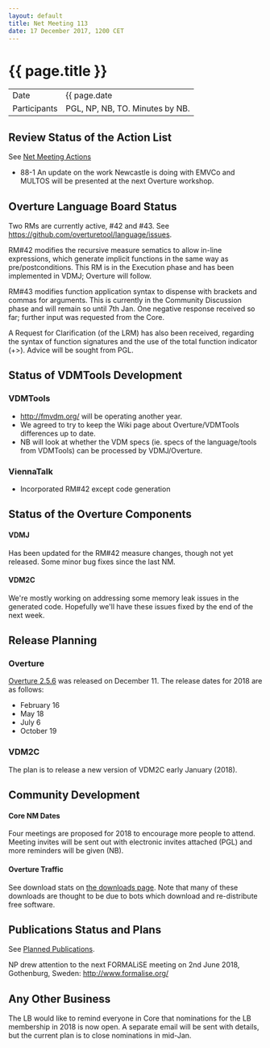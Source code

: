 ```yaml
---
layout: default
title: Net Meeting 113
date: 17 December 2017, 1200 CET
---
```


<script src="https://code.jquery.com/jquery-1.11.1.min.js">
</script>
<script src="/javascripts/edit.js"></script>
<script>setEditButonNm();</script>

# {{ page.title }}

|||
|---|---|
| Date | {{ page.date | date: "%-d %B %Y, %R %Z"}} |
| Participants | PGL, NP, NB, TO.  Minutes by NB. |

## Review Status of the Action List

See [Net Meeting Actions](https://github.com/overturetool/overturetool.github.io/issues?q=is%3Aopen+is%3Aissue+label%3A%22action+net-meeting%22)

* 88-1 An update on the work Newcastle is doing with EMVCo and MULTOS will be presented at the next Overture workshop.

## Overture Language Board Status

Two RMs are currently active, #42 and #43. See https://github.com/overturetool/language/issues.

RM#42 modifies the recursive measure sematics to allow in-line expressions, which generate implicit functions in the same way as pre/postconditions. This RM is in the Execution phase and has been implemented in VDMJ; Overture will follow.

RM#43 modifies function application syntax to dispense with brackets and commas for arguments. This is currently in the Community Discussion phase and will remain so until 7th Jan. One negative response received so far; further input was requested from the Core.

A Request for Clarification (of the LRM) has also been received, regarding the syntax of function signatures and the use of the total function indicator (+>). Advice will be sought from PGL.

## Status of VDMTools Development
### VDMTools

* http://fmvdm.org/ will be operating another year.
* We agreed to try to keep the Wiki page about Overture/VDMTools differences up to date.
* NB will look at whether the VDM specs (ie. specs of the language/tools from VDMTools) can be processed by VDMJ/Overture.

### ViennaTalk

* Incorporated RM#42 except code generation

##  Status of the Overture Components
#### VDMJ

Has been updated for the RM#42 measure changes, though not yet released. Some minor bug fixes since the last NM.

#### VDM2C

We're mostly working on addressing some memory leak issues in the generated code. Hopefully we'll have these issues fixed by the end of the next week.

##  Release Planning

### Overture

[Overture 2.5.6](https://github.com/overturetool/overture/releases/tag/Release%2F2.5.6) was released on December 11. The release dates for 2018 are as follows:

- February 16
- May 18
- July 6
- October 19

### VDM2C

The plan is to release a new version of VDM2C early January (2018).

##  Community Development

#### Core NM Dates

Four meetings are proposed for 2018 to encourage more people to attend. Meeting invites will be sent out with electronic invites attached (PGL) and more reminders will be given (NB).

#### Overture Traffic

See download stats on [the downloads page](https://www.overturetool.org/download/). Note that many of these downloads are thought to be due to bots which download and re-distribute free software.

##  Publications Status and Plans

See [Planned Publications](https://www.overturetool.org/publications/PlannedPublications.html).

NP drew attention to the next FORMALiSE meeting on 2nd June 2018, Gothenburg, Sweden: http://www.formalise.org/

##  Any Other Business

The LB would like to remind everyone in Core that nominations for the LB membership in 2018 is now open. A separate email will be sent with details, but the current plan is to close nominations in mid-Jan.


